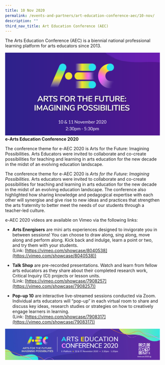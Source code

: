 ```yaml
---
title: 10 Nov 2020
permalink: /events-and-partners/art-education-conference-aec/10-nov/
description: ""
third_nav_title: Art Education Conference (AEC)
---
```

The Arts Education Conference (AEC) is a biennial national professional learning platform for arts educators since 2013.


![](/images/eaec_star-website_2.png)
**e-Arts Education Conference 2020**

The conference theme for e-AEC 2020 is Arts for the Future: Imagining Possibilities. Arts Educators were invited to collaborate and co-create possibilities for teaching and learning in arts education for the new decade in the midst of an evolving education landscape.

The conference theme for e-AEC 2020 is _Arts for the Future: Imagining Possibilities_. Arts educators were invited to collaborate and co-create possibilities for teaching and learning in arts education for the new decade in the midst of an evolving education landscape. The conference also highlighted how sharing knowledge and pedagogical expertise with each other will synergise and give rise to new ideas and practices that strengthen the arts fraternity to better meet the needs of our students through a teacher-led culture.  
  
e-AEC 2020 videos are available on Vimeo via the following links:

*   **Arts Energisers** are mini arts experiences designed to invigorate you in between sessions! You can choose to draw along, sing along, move along and perform along. Kick back and indulge, learn a point or two, and try them with your students. (Link: [https://vimeo.com/showcase/8040538](https://vimeo.com/showcase/8040538))

*   **Talk Shop** are pre-recorded presentations. Watch and learn from fellow arts educators as they share about their completed research work, Critical Inquiry (CI) projects or lesson units. (Link: [https://vimeo.com/showcase/7908257](https://vimeo.com/showcase/7908257))

*   **Pop-up 10** are interactive live-streamed sessions conducted via Zoom. Individual arts educators will “pop-up” in each virtual room to share and discuss key ideas, research studies or strategies on how to creatively engage learners in learning.<br> (Link: [https://vimeo.com/showcase/7908317](https://vimeo.com/showcase/7908317))

![](/images/e-aec2020-email-signatory-banner.jpg)